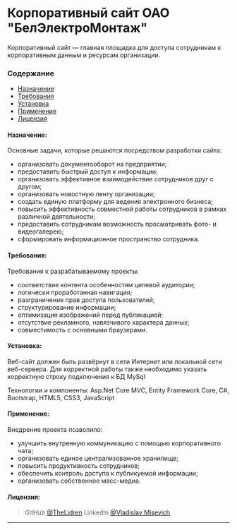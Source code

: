 # Корпоративный сайт ОАО "БелЭлектроМонтаж"
Корпоративный сайт — главная площадка для доступа сотрудникам к корпоративным данным и ресурсам организации.
<!-- Gif-демо -->

### Содержание
- [Назначение](#why)
- [Требования](#requirements)
- [Установка](#install)
- [Применение](#apply)
- [Лицензия](#license)

#### Назначение:

<a name="why"></a>
Основные задачи, которые решаются посредством разработки сайта:
+ организовать документооборот на предприятии;
+ предоставить быстрый доступ к информации;
+ организовать эффективное взаимодействие сотрудников друг с другом;
+ организовать новостную ленту организации;
+ создать единую платформу для ведения электронного бизнеса;
+ повысить эффективность совместной работы сотрудников в рамках различной деятельности;
+ предоставить сотрудникам возможность просматривать фото- и видеогалерею;
+ сформировать информационное пространство сотрудника.

#### Требования:

<a name="requirements"></a>
Требования к разрабатываемому проекты:
+	соответствие контента особенностям целевой аудитории;
+	логически проработанная навигация;
+	разграничение прав доступа пользователей;
+	структурирование информации;
+	оптимизация изображений перед публикацией;
+	отсутствие рекламного, навязчивого характера данных;
+	совместимость с основными браузерами.

#### Установка:

<a name="install"></a>
Веб-сайт должен быть развёрнут в сети Интернет или локальной сети веб-сервера.
Для корректной работы также необходимо указать корректную строку подключения к БД MySql
<!-- тут необходимо указать скрин appsettings.json -->
<!-- дописать технологии и компоненты -->
Технологии и компоненты: Asp.Net Core MVC, Entity Framework Core, C#, Bootstrap, HTML5, CSS3, JavaScript

 #### Применение:

<a name="apply"></a>
Внедрение проекта позволило:
- улучшить внутренную коммуникацию с помощью корпоративного чата;
- организовать единое централизованное хранилище;
- повысить продуктивность сотрудников;
- обеспечить контроль доступа к публикуемой информации;
- организовать собственное масс-медиа. 

#### Лицензия:

<a name="license"></a>
> GitHub [@TheLidren](fdhjfkdjfk)
LinkedIn [@Vladislav Misevich](fdhjfkdjfk)
<hr/>
